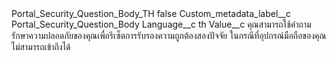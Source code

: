 <?xml version="1.0" encoding="UTF-8"?>
<CustomMetadata xmlns="http://soap.sforce.com/2006/04/metadata" xmlns:xsi="http://www.w3.org/2001/XMLSchema-instance" xmlns:xsd="http://www.w3.org/2001/XMLSchema">
    <label>Portal_Security_Question_Body_TH</label>
    <protected>false</protected>
    <values>
        <field>Custom_metadata_label__c</field>
        <value xsi:type="xsd:string">Portal_Security_Question_Body</value>
    </values>
    <values>
        <field>Language__c</field>
        <value xsi:type="xsd:string">th</value>
    </values>
    <values>
        <field>Value__c</field>
        <value xsi:type="xsd:string">คุณสามารถใช้คำถามรักษาความปลอดภัยของคุณเพื่อรีเซ็ตการรับรองความถูกต้องสองปัจจัย ในกรณีที่อุปกรณ์มือถือของคุณไม่สามารถเข้าถึงได้</value>
    </values>
</CustomMetadata>
